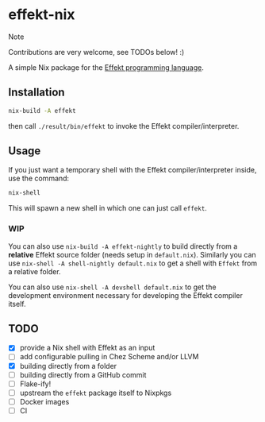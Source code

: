 # effekt-nix

> [!NOTE]
> Contributions are very welcome, see TODOs below! :)

A simple Nix package for the [Effekt programming language](https://github.com/effekt-lang/effekt).

## Installation

```sh
nix-build -A effekt
```

then call `./result/bin/effekt` to invoke the Effekt compiler/interpreter.

## Usage

If you just want a temporary shell with the Effekt compiler/interpreter inside, use the command:

```sh
nix-shell
```

This will spawn a new shell in which one can just call `effekt`.

### WIP

You can also use `nix-build -A effekt-nightly` to build directly from a **relative** Effekt source folder (needs setup in `default.nix`).
Similarly you can use `nix-shell -A shell-nightly default.nix` to get a shell with `Effekt` from a relative folder.

You can also use `nix-shell -A devshell default.nix` to get the development environment necessary for developing the Effekt compiler itself.

## TODO

- [x] provide a Nix shell with Effekt as an input
- [ ] add configurable pulling in Chez Scheme and/or LLVM
- [x] building directly from a folder
- [ ] building directly from a GitHub commit
- [ ] Flake-ify!
- [ ] upstream the `effekt` package itself to Nixpkgs
- [ ] Docker images
- [ ] CI
